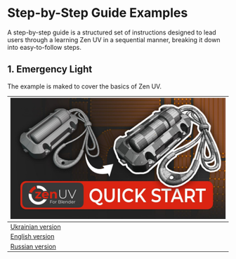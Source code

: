 # Step-by-Step Guide Examples
A step-by-step guide is a structured set of instructions designed to lead users through a learning Zen UV in a sequential manner, breaking it down into easy-to-follow steps.

## 1. Emergency Light
The example is maked to cover the basics of Zen UV.

| ![](img/tutorial/emergency_light/preview.jpg) |
|---|
| [Ukrainian version](tutorial/emergency_light/emergency_light_ukr.md) |
| [English version](tutorial/emergency_light/emergency_light_eng.md) |
| [Russian version](tutorial/emergency_light/emergency_light_rus.md) |